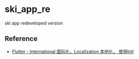 # ski_app_re

ski app redeveloped version

## Reference

- [Flutter - International 国际化，Localization 本地化， 使用Intl](https://www.jianshu.com/p/82c6656462b8)